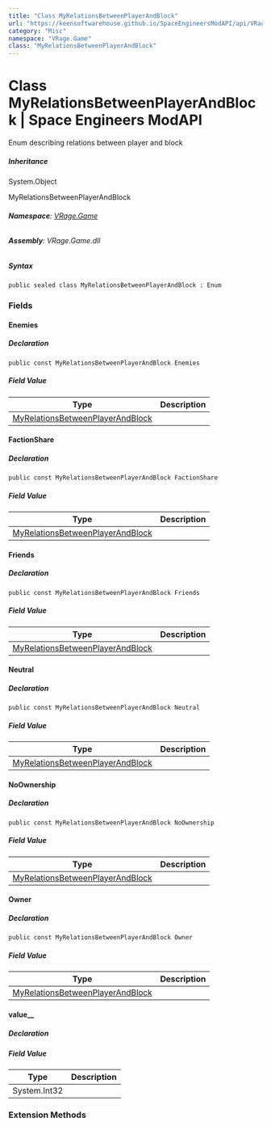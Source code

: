 ```yaml
---
title: "Class MyRelationsBetweenPlayerAndBlock"
url: "https://keensoftwarehouse.github.io/SpaceEngineersModAPI/api/VRage.Game.MyRelationsBetweenPlayerAndBlock.html"
category: "Misc"
namespace: "VRage.Game"
class: "MyRelationsBetweenPlayerAndBlock"
---
```


# Class MyRelationsBetweenPlayerAndBlock | Space Engineers ModAPI

Enum describing relations between player and block

##### Inheritance

System.Object

MyRelationsBetweenPlayerAndBlock

###### **Namespace**: [VRage.Game](https://keensoftwarehouse.github.io/SpaceEngineersModAPI/api/VRage.Game.html)

###### **Assembly**: VRage.Game.dll

##### Syntax

```
public sealed class MyRelationsBetweenPlayerAndBlock : Enum
```

### Fields

#### Enemies

##### Declaration

```
public const MyRelationsBetweenPlayerAndBlock Enemies
```

##### Field Value

| Type | Description |
| --- | --- |
| [MyRelationsBetweenPlayerAndBlock](https://keensoftwarehouse.github.io/SpaceEngineersModAPI/api/VRage.Game.MyRelationsBetweenPlayerAndBlock.html) |     |

#### FactionShare

##### Declaration

```
public const MyRelationsBetweenPlayerAndBlock FactionShare
```

##### Field Value

| Type | Description |
| --- | --- |
| [MyRelationsBetweenPlayerAndBlock](https://keensoftwarehouse.github.io/SpaceEngineersModAPI/api/VRage.Game.MyRelationsBetweenPlayerAndBlock.html) |     |

#### Friends

##### Declaration

```
public const MyRelationsBetweenPlayerAndBlock Friends
```

##### Field Value

| Type | Description |
| --- | --- |
| [MyRelationsBetweenPlayerAndBlock](https://keensoftwarehouse.github.io/SpaceEngineersModAPI/api/VRage.Game.MyRelationsBetweenPlayerAndBlock.html) |     |

#### Neutral

##### Declaration

```
public const MyRelationsBetweenPlayerAndBlock Neutral
```

##### Field Value

| Type | Description |
| --- | --- |
| [MyRelationsBetweenPlayerAndBlock](https://keensoftwarehouse.github.io/SpaceEngineersModAPI/api/VRage.Game.MyRelationsBetweenPlayerAndBlock.html) |     |

#### NoOwnership

##### Declaration

```
public const MyRelationsBetweenPlayerAndBlock NoOwnership
```

##### Field Value

| Type | Description |
| --- | --- |
| [MyRelationsBetweenPlayerAndBlock](https://keensoftwarehouse.github.io/SpaceEngineersModAPI/api/VRage.Game.MyRelationsBetweenPlayerAndBlock.html) |     |

#### Owner

##### Declaration

```
public const MyRelationsBetweenPlayerAndBlock Owner
```

##### Field Value

| Type | Description |
| --- | --- |
| [MyRelationsBetweenPlayerAndBlock](https://keensoftwarehouse.github.io/SpaceEngineersModAPI/api/VRage.Game.MyRelationsBetweenPlayerAndBlock.html) |     |

#### value\_\_

##### Declaration

##### Field Value

| Type | Description |
| --- | --- |
| System.Int32 |     |

### Extension Methods
